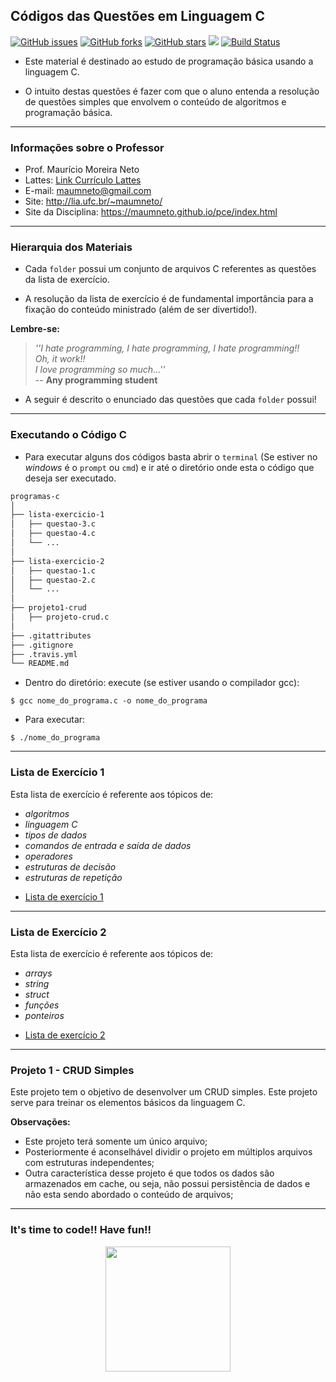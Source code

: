 <!-- background: #ffffff -->
## <b>Códigos das Questões em Linguagem C </b>

[![GitHub issues](https://img.shields.io/github/issues/maumneto/programas-c)](https://github.com/maumneto/programas-c/issues)
[![GitHub forks](https://img.shields.io/github/forks/maumneto/programas-c)](https://github.com/maumneto/programas-c/network)
[![GitHub stars](https://img.shields.io/github/stars/maumneto/programas-c)](https://github.com/maumneto/programas-c/stargazers)
<img src="https://img.shields.io/badge/version-v1.0.2-orange">
[![Build Status](https://travis-ci.com/maumneto/programas-c.svg?branch=master)](https://travis-ci.com/maumneto/programas-c)

- Este material é destinado ao estudo de programação básica usando a linguagem C. 

- O intuito destas questões é fazer com que o aluno entenda a resolução de questões simples que envolvem o conteúdo de algoritmos e programação básica.

----
### <b>Informações sobre o Professor </b>
- Prof. Maurício Moreira Neto
- Lattes: [Link Currículo Lattes](http://lattes.cnpq.br/7534400645876830)
- E-mail: <maumneto@gmail.com>
- Site: <http://lia.ufc.br/~maumneto/>
- Site da Disciplina: <https://maumneto.github.io/pce/index.html>

----

### <b>Hierarquia dos Materiais </b>
- Cada `folder` possui um conjunto de arquivos C referentes as questões da lista de exercício.

- A resolução da lista de exercício é de fundamental importância para a fixação do conteúdo ministrado (além de ser divertido!). 

**Lembre-se:** 

><i>''I hate programming, I hate programming, I hate programming!!<br>
>Oh, it work!!<br>
>I love programming so much...''</i><br>
> -- **Any programming student**

- A seguir é descrito o enunciado das questões que cada `folder` possui!

----
### <b>Executando o Código C</b>
- Para executar alguns dos códigos basta abrir o `terminal` (Se estiver no *windows* é o `prompt` ou `cmd`) e ir até o diretório onde esta o código que deseja ser executado.

```bash
programas-c
│
├── lista-exercicio-1
│   ├── questao-3.c
│   ├── questao-4.c
│   └── ...
│
├── lista-exercicio-2
│   ├── questao-1.c
│   ├── questao-2.c
│   └── ...
│
├── projeto1-crud
│   ├── projeto-crud.c
│
├── .gitattributes
├── .gitignore
├── .travis.yml
└── README.md
```

- Dentro do diretório: execute (se estiver usando o compilador gcc):
  
```console
$ gcc nome_do_programa.c -o nome_do_programa
```

- Para executar:
  
```console
$ ./nome_do_programa
```

----

### <b>Lista de Exercício 1</b>
Esta lista de exercício é referente aos tópicos de: 
* _algoritmos_ 
* _linguagem C_
* _tipos de dados_
* _comandos de entrada e saída de dados_
* _operadores_
* _estruturas de decisão_
* _estruturas de repetição_

- [Lista de exercício 1](markdown/lista-exercicio-1.md)

----
### <b>Lista de Exercício 2</b>
Esta lista de exercício é referente aos tópicos de: 
* _arrays_ 
* _string_
* _struct_
* _funções_
* _ponteiros_
  
- [Lista de exercício 2](markdown/lista-exercicio-2.md)

----

### <b>Projeto 1 - CRUD Simples</b>
  
Este projeto tem o objetivo de desenvolver um CRUD simples. Este projeto serve para treinar os elementos básicos da linguagem C.
  
  **Observações:**
  - Este projeto terá somente um único arquivo;
  - Posteriormente é aconselhável dividir o projeto em múltiplos arquivos com estruturas independentes;
  - Outra característica desse projeto é que todos os dados são armazenados em cache, ou seja, não possui persistência de dados e não esta sendo abordado o conteúdo de arquivos;

----

### **It's time to code!! Have fun!!** 
<center>
<img src="https://media.giphy.com/media/ZVik7pBtu9dNS/giphy.gif" width="200" height="200" center/>
</center>
